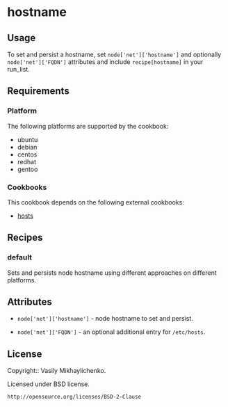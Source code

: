 # hostname

## Usage

To set and persist a hostname, set `node['net']['hostname']` and optionally `node['net']['FQDN']` attributes and include `recipe[hostname]` in your run_list.

## Requirements

### Platform

The following platforms are supported by the cookbook:

* ubuntu
* debian
* centos
* redhat
* gentoo

### Cookbooks

This cookbook depends on the following external cookbooks:

* [hosts](https://github.com/lxmx-cookbooks/hosts)

## Recipes

### default

Sets and persists node hostname using different approaches on different platforms.

## Attributes

* `node['net']['hostname']` - node hostname to set and persist.

* `node['net']['FQDN']` - an optional additional entry for `/etc/hosts`.

## License

Copyright:: Vasily Mikhaylichenko.

Licensed under BSD license.

    http://opensource.org/licenses/BSD-2-Clause


